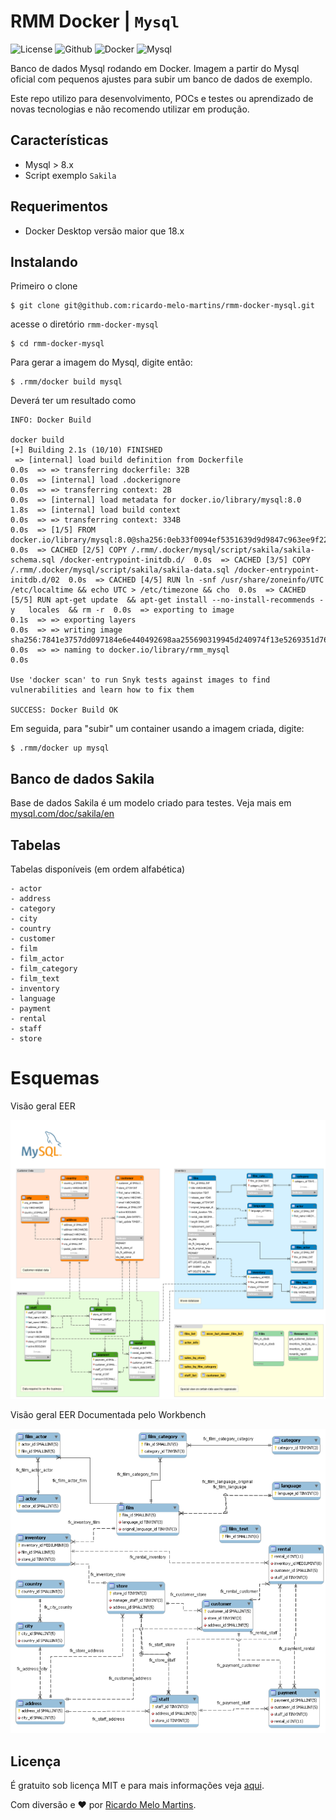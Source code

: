 # RMM Docker | **`Mysql`**

![License](https://img.shields.io/badge/license-MIT-green?style=plastic) ![Github](https://img.shields.io/badge/-Github-000?style=plastic&logo=github) ![Docker](https://img.shields.io/badge/-Docker-blue?style=plastic&logo=docker) ![Mysql](https://img.shields.io/badge/-MySql-fefefe?style=plastic&logo=mysql)


Banco de dados Mysql rodando em Docker. Imagem a partir do Mysql oficial com pequenos ajustes para subir um banco de dados de exemplo.

Este repo utilizo para desenvolvimento, POCs e testes ou aprendizado de novas tecnologias e não recomendo utilizar em produção.

## Características

- Mysql > 8.x
- Script exemplo `Sakila`
## Requerimentos

- Docker Desktop versão maior que 18.x

## Instalando

Primeiro o clone

```
$ git clone git@github.com:ricardo-melo-martins/rmm-docker-mysql.git
```

acesse o diretório `rmm-docker-mysql` 

```
$ cd rmm-docker-mysql
```

Para gerar a imagem do Mysql, digite então:

```
$ .rmm/docker build mysql
```

Deverá ter um resultado como
```
INFO: Docker Build

docker build
[+] Building 2.1s (10/10) FINISHED
 => [internal] load build definition from Dockerfile                                                    0.0s  => => transferring dockerfile: 32B                                                                     0.0s  => [internal] load .dockerignore                                                                       0.0s  => => transferring context: 2B                                                                         0.0s  => [internal] load metadata for docker.io/library/mysql:8.0                                            1.8s  => [internal] load build context                                                                       0.0s  => => transferring context: 334B                                                                       0.0s  => [1/5] FROM docker.io/library/mysql:8.0@sha256:0eb33f0094ef5351639d9d9847c963ee9f22f5631cde046babd4  0.0s  => CACHED [2/5] COPY /.rmm/.docker/mysql/script/sakila/sakila-schema.sql /docker-entrypoint-initdb.d/  0.0s  => CACHED [3/5] COPY /.rmm/.docker/mysql/script/sakila/sakila-data.sql /docker-entrypoint-initdb.d/02  0.0s  => CACHED [4/5] RUN ln -snf /usr/share/zoneinfo/UTC /etc/localtime && echo UTC > /etc/timezone && cho  0.0s  => CACHED [5/5] RUN apt-get update  && apt-get install --no-install-recommends -y   locales  && rm -r  0.0s  => exporting to image                                                                                  0.1s  => => exporting layers                                                                                 0.0s  => => writing image sha256:7841e3757dd097184e6e440492698aa255690319945d240974f13e5269351d76            0.0s  => => naming to docker.io/library/rmm_mysql                                                            0.0s

Use 'docker scan' to run Snyk tests against images to find vulnerabilities and learn how to fix them

SUCCESS: Docker Build OK

```

Em seguida, para "subir" um container usando a imagem criada, digite:

```
$ .rmm/docker up mysql
```

## Banco de dados Sakila

Base de dados Sakila é um modelo criado para testes.  Veja mais em [mysql.com/doc/sakila/en](https://dev.mysql.com/doc/sakila/en)


## Tabelas

Tabelas disponíveis (em ordem alfabética)
```
- actor
- address
- category
- city
- country
- customer
- film
- film_actor
- film_category
- film_text
- inventory
- language
- payment
- rental
- staff
- store
```
# Esquemas

Visão geral EER 

![Imagem](/docs/images/sakila-er.png 'Esquema do Banco de dados Sakila')

Visão geral EER Documentada pelo Workbench

![Imagem](/docs/images/wb-sakila-eer.png 'Esquema do Banco de dados Sakila')

## Licença

É gratuito sob licença MIT e para mais informações veja [aqui](LICENSE).

Com diversão e :heart: por [Ricardo Melo Martins](https://github.com/ricardo-melo-martins).